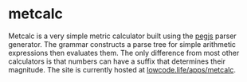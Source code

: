 # metcalc
Metcalc is a very simple metric calculator built using the [pegjs](http://pegjs.org/) parser generator. The grammar constructs a parse tree for simple arithmetic expressions then evaluates them. The only difference from most other calculators is that numbers can have a suffix that determines their magnitude.
The site is currently hosted at [lowcode.life/apps/metcalc](https://lowcode.life/apps/metcalc/).
